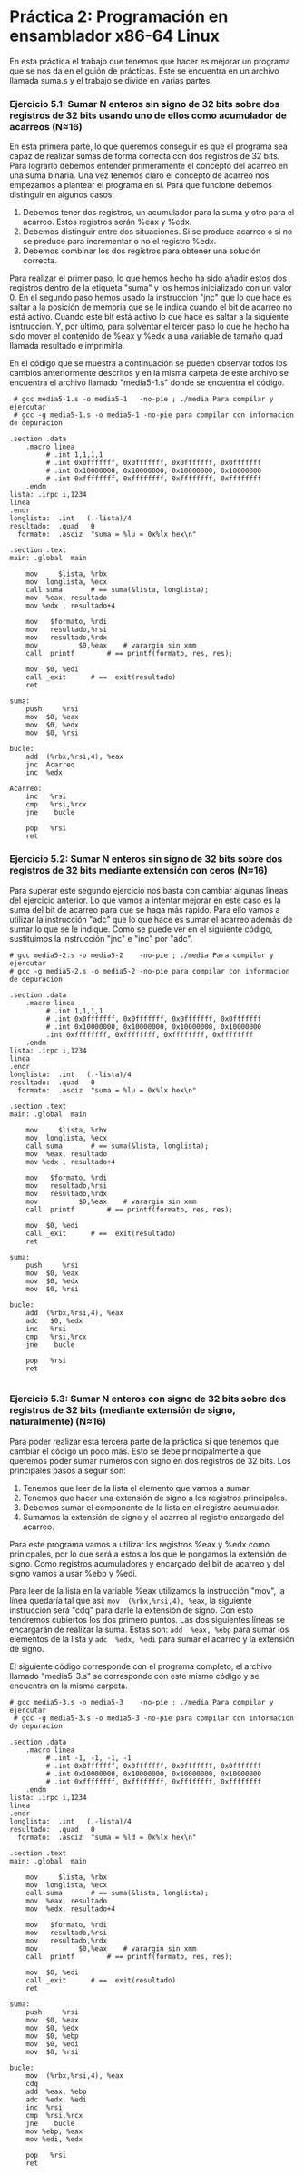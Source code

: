 # Práctica 2: Programación en ensamblador x86-64 Linux

En esta práctica el trabajo que tenemos que hacer es mejorar un programa que se nos da en el guión de prácticas. Este se encuentra en un archivo llamada suma.s y el trabajo se divide en varias partes.

### Ejercicio 5.1: Sumar N enteros sin signo de 32 bits sobre dos registros de 32 bits usando uno de ellos como acumulador de acarreos (N≈16)

En esta primera parte, lo que queremos conseguir es que el programa sea capaz de realizar sumas de forma correcta con dos registros de 32 bits. Para lograrlo debemos entender primeramente el concepto del acarreo en una suma binaria. Una vez tenemos claro el concepto de acarreo nos empezamos a plantear el programa en sí. Para que funcione debemos distinguir en algunos casos:

1. Debemos tener dos registros, un acumulador para la suma y otro para el acarreo. Estos registros serán %eax y %edx.
2. Debemos distinguir entre dos situaciones. Si se produce acarreo o si no se produce para incrementar o no el registro %edx.
3. Debemos combinar los dos registros para obtener una solución correcta.

Para realizar el primer paso, lo que hemos hecho ha sido añadir estos dos registros dentro de la etiqueta "suma" y los hemos inicializado con un valor 0. En el segundo paso hemos usado la instrucción "jnc" que lo que hace es saltar a la posición de memoria que se le indica cuando el bit de acarreo no está activo. Cuando este bit está activo lo que hace es saltar a la siguiente isntrucción. Y, por último, para solventar el tercer paso lo que he hecho ha sido mover el contenido de %eax y %edx a una variable de tamaño quad llamada resultado e imprimirla.

En el código que se muestra a continuación se pueden observar todos los cambios anteriormente descritos y en la misma carpeta de este archivo se encuentra el archivo llamado "media5-1.s" donde se encuentra el código.


```
 # gcc media5-1.s -o media5-1	-no-pie	; ./media Para compilar y ejercutar
 # gcc -g media5-1.s -o media5-1 -no-pie para compilar con informacion de depuracion

.section .data
	.macro linea
		 # .int 1,1,1,1
		 # .int 0x0fffffff, 0x0fffffff, 0x0fffffff, 0x0fffffff
		 # .int 0x10000000, 0x10000000, 0x10000000, 0x10000000
		 # .int 0xffffffff, 0xffffffff, 0xffffffff, 0xffffffff
	.endm
lista: .irpc i,1234
linea
.endr
longlista:	.int   (.-lista)/4
resultado:	.quad   0
  formato: 	.asciz	"suma = %lu = 0x%lx hex\n"

.section .text
main: .global  main

	mov     $lista, %rbx
	mov  longlista, %ecx
	call suma		# == suma(&lista, longlista);
	mov  %eax, resultado
	mov %edx , resultado+4
	
	mov   $formato, %rdi
	mov   resultado,%rsi
	mov   resultado,%rdx
	mov          $0,%eax	# varargin sin xmm
	call  printf		# == printf(formato, res, res);

	mov  $0, %edi
	call _exit		# ==  exit(resultado)
	ret

suma:
	push     %rsi
	mov  $0, %eax
	mov  $0, %edx
	mov  $0, %rsi

bucle:
	add  (%rbx,%rsi,4), %eax
	jnc  Acarreo
	inc  %edx

Acarreo:
	inc   %rsi
	cmp   %rsi,%rcx
	jne    bucle

	pop   %rsi
	ret

```


### Ejercicio 5.2: Sumar N enteros sin signo de 32 bits sobre dos registros de 32 bits mediante extensión con ceros (N≈16)

Para superar este segundo ejercicio nos basta con cambiar algunas lineas del ejercicio anterior. Lo que vamos a intentar mejorar en este caso es la suma del bit de acarreo para que se haga más rápido. Para ello vamos a utilizar la instrucción "adc" que lo que hace es sumar el acarreo además de sumar lo que se le indique. Como se puede ver en el siguiente código, sustituimos la instrucción "jnc" e "inc" por "adc".

```
# gcc media5-2.s -o media5-2	-no-pie	; ./media Para compilar y ejercutar
# gcc -g media5-2.s -o media5-2 -no-pie para compilar con informacion de depuracion

.section .data
	.macro linea
		 # .int 1,1,1,1
		 # .int 0x0fffffff, 0x0fffffff, 0x0fffffff, 0x0fffffff
		 # .int 0x10000000, 0x10000000, 0x10000000, 0x10000000
		 .int 0xffffffff, 0xffffffff, 0xffffffff, 0xffffffff
	.endm
lista: .irpc i,1234
linea
.endr
longlista:	.int   (.-lista)/4
resultado:	.quad   0
  formato: 	.asciz	"suma = %lu = 0x%lx hex\n"

.section .text
main: .global  main

	mov     $lista, %rbx
	mov  longlista, %ecx
	call suma		# == suma(&lista, longlista);
	mov  %eax, resultado
	mov %edx , resultado+4
	
	mov   $formato, %rdi
	mov   resultado,%rsi
	mov   resultado,%rdx
	mov          $0,%eax	# varargin sin xmm
	call  printf		# == printf(formato, res, res);

	mov  $0, %edi
	call _exit		# ==  exit(resultado)
	ret

suma:
	push     %rsi
	mov  $0, %eax
	mov  $0, %edx
	mov  $0, %rsi

bucle:
	add  (%rbx,%rsi,4), %eax
	adc   $0, %edx	
	inc   %rsi
	cmp   %rsi,%rcx
	jne    bucle

	pop   %rsi
	ret


```

### Ejercicio 5.3: Sumar N enteros con signo de 32 bits sobre dos registros de 32 bits (mediante extensión de signo, naturalmente) (N≈16)

Para poder realizar esta tercera parte de la práctica si que tenemos que cambiar el código un poco más. Esto se debe principalmente a que queremos poder sumar numeros con signo en dos registros de 32 bits. Los principales pasos a seguir son:

1. Tenemos que leer de la lista el elemento que vamos a sumar.
2. Tenemos que hacer una extensión de signo a los registros principales.
3. Debemos sumar el componente de la lista en el registro acumulador.
4. Sumamos la extensión de signo y el acarreo al registro encargado del acarreo.

Para este programa vamos a utilizar los registros %eax y %edx como prinicpales, por lo que será a estos a los que le pongamos la extensión de signo. Como registros acumuladores y encargado del bit de acarreo y del signo vamos a usar %ebp y %edi. 

Para leer de la lista en la variable %eax utilizamos la instrucción "mov", la línea quedaría tal que así: ` mov  (%rbx,%rsi,4), %eax `, la siguiente instrucción será "cdq" para darle la extensión de signo. Con esto tendremos cubiertos los dos primero puntos. Las dos siguientes líneas se encargarán de realizar la suma. Estas son: ` add  %eax, %ebp ` para sumar los elementos de la lista y ` adc  %edx, %edi ` para sumar el acarreo y la extensión de signo. 

El siguiente código corresponde con el programa completo, el archivo llamado "media5-3.s" se corresponde con este mismo código y se encuentra en la misma carpeta.

```
# gcc media5-3.s -o media5-3	-no-pie	; ./media Para compilar y ejercutar
 # gcc -g media5-3.s -o media5-3 -no-pie para compilar con informacion de depuracion

.section .data
	.macro linea
		 # .int -1, -1, -1, -1
		 # .int 0x0fffffff, 0x0fffffff, 0x0fffffff, 0x0fffffff
		 # .int 0x10000000, 0x10000000, 0x10000000, 0x10000000
		 # .int 0xffffffff, 0xffffffff, 0xffffffff, 0xffffffff
	.endm
lista: .irpc i,1234
linea
.endr
longlista:	.int   (.-lista)/4
resultado:	.quad   0
  formato: 	.asciz	"suma = %ld = 0x%lx hex\n"

.section .text
main: .global  main

	mov     $lista, %rbx
	mov  longlista, %ecx
	call suma		# == suma(&lista, longlista);
	mov  %eax, resultado
	mov  %edx, resultado+4
	
	mov   $formato, %rdi
	mov   resultado,%rsi
	mov   resultado,%rdx
	mov          $0,%eax	# varargin sin xmm
	call  printf		# == printf(formato, res, res);

	mov  $0, %edi
	call _exit		# ==  exit(resultado)
	ret

suma:
	push     %rsi
	mov  $0, %eax
	mov  $0, %edx
	mov  $0, %ebp
	mov  $0, %edi
	mov  $0, %rsi

bucle:
	mov  (%rbx,%rsi,4), %eax
	cdq
	add  %eax, %ebp
	adc  %edx, %edi
	inc  %rsi
	cmp  %rsi,%rcx
	jne    bucle
	mov %ebp, %eax
	mov %edi, %edx

	pop   %rsi
	ret


```

